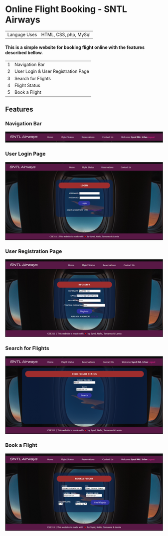 # Online Flight Booking - SNTL Airways

<table>
  <tr>
    <td> Languge Uses </td>
    <td> HTML, CSS, php, MySql</td>
  </tr>
</table>



#### This is a simple website for booking flight online with the features described bellow. 
<table>
  <tr>
    <td> 1 </td>
    <td> Navigation Bar</td>
  </tr>
  <tr>
    <td> 2 </td>
    <td> User Login & User Registration Page</td>
  </tr>
  <tr>
    <td> 3 </td>
    <td> Search for Flights </td>
  </tr>
  <tr>
    <td> 4 </td>
    <td> Flight Status </td>
  </tr>
  <tr>
    <td> 5 </td>
    <td> Book a Flight </td>
  </tr>
  
</table>

## Features

### Navigation Bar
<img src="img/navbar.png" border="1">

<br />

### User Login Page
<img src="img/login.PNG" border="1">

<br />

### User Registration Page
<img src="img/register.PNG" border="1">

<br />

### Search for Flights
<img src="img/flightstatus.PNG" border="1">

<br />

### Book a Flight
<img src="img/bookaflight.PNG" border="1">
